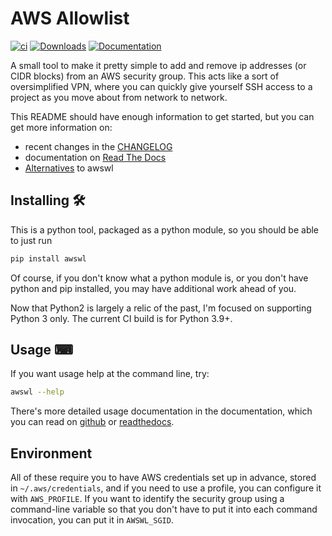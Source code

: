 # AWS Allowlist

[![ci](https://github.com/geoffreywiseman/awswl/actions/workflows/ci.yml/badge.svg)](https://github.com/geoffreywiseman/awswl/actions/workflows/ci.yml)
[![Downloads](https://static.pepy.tech/badge/awswl)](https://pepy.tech/project/awswl)
[![Documentation](https://readthedocs.org/projects/awswl/badge/)](https://awswl.readthedocs.io/en/latest/)

A small tool to make it pretty simple to add and remove ip addresses (or CIDR blocks) from an AWS security group. This acts like a sort of oversimplified VPN, where you can quickly give yourself SSH access to a project as you move about from network to network.

This README should have enough information to get started, but you can get more information on:
- recent changes in the [CHANGELOG](CHANGELOG.md)
- documentation on [Read The Docs](https://awswl.readthedocs.io/en/latest/)
- [Alternatives](docs/alternatives.md) to awswl

## Installing 🛠️

This is a python tool, packaged as a python module, so you should be able to just run

```bash
pip install awswl
```    

Of course, if you don't know what a python module is, or you don't have python and pip installed,
you may have additional work ahead of you.

Now that Python2 is largely a relic of the past, I'm focused on supporting Python 3 only. The current CI build is for Python 3.9+.

## Usage ⌨

If you want usage help at the command line, try:

```bash
awswl --help
```

There's more detailed usage documentation in the documentation, which you can read on [github](docs/usage.md) or [readthedocs](https://awswl.readthedocs.io/en/latest/usage/).


## Environment

All of these require you to have AWS credentials set up in advance, stored in
``~/.aws/credentials``, and if you need to use a profile, you can configure it with
``AWS_PROFILE``. If you want to identify the security group using a command-line variable so that
you don't have to put it into each command invocation, you can put it in ``AWSWL_SGID``.
